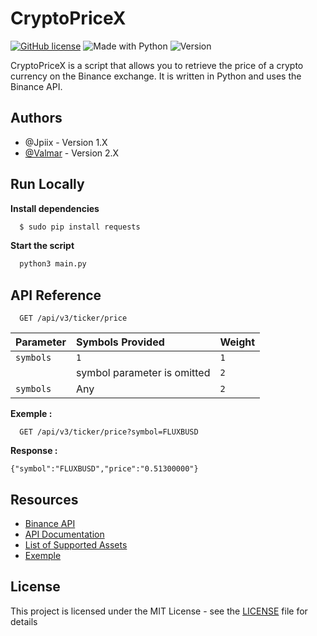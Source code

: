 
# CryptoPriceX

[![GitHub license](https://img.shields.io/badge/License-MIT-orange)](https://raw.githubusercontent.com/CalValmar/CryptoPriceX/main/LICENSE)
![Made with Python](https://img.shields.io/badge/Made%20with-Python-blue)
![Version](https://img.shields.io/badge/Version-2.2-brightgreen)

CryptoPriceX is a script that allows you to retrieve the price of a crypto currency on the Binance exchange.
It is written in Python and uses the Binance API.

## Authors

- @Jpiix - Version 1.X
- [@Valmar](https://www.github.com/CalValmar) - Version 2.X

## Run Locally

**Install dependencies**

```bash
  $ sudo pip install requests
```

**Start the script**

```bash
  python3 main.py
```

## API Reference

```
  GET /api/v3/ticker/price
```

| Parameter | Symbols Provided     | Weight                |
| :-------- | :------- | :-------------------------------- |
| `symbols` | `1`      | `1`                               |
|           | symbol parameter is omitted| `2`             |
| `symbols` | Any      | `2`                               |

**Exemple :**

```
  GET /api/v3/ticker/price?symbol=FLUXBUSD
```
**Response :**
```
{"symbol":"FLUXBUSD","price":"0.51300000"}
```

## Resources

- [Binance API](https://www.binance.com/en/binance-api)
- [API Documentation](https://binance-docs.github.io/apidocs/spot/en/#24hr-ticker-price-change-statistics)
- [List of Supported Assets](https://support.binance.us/hc/en-us/articles/360049417674-List-of-Supported-Assets)
- [Exemple](https://api.binance.com/api/v3/ticker/price?symbol=FLUXBUSD)

## License
This project is licensed under the MIT License - see the [LICENSE](LICENSE) file for details